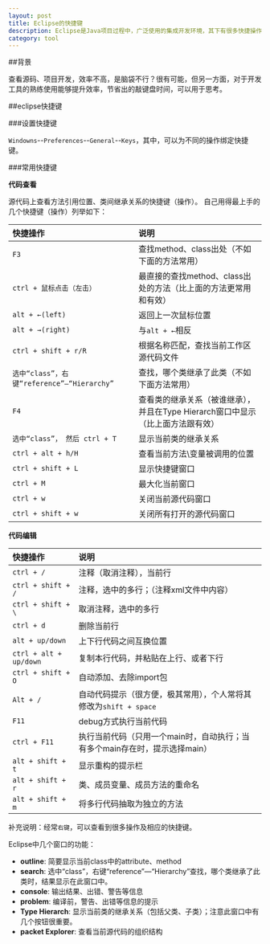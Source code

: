 ```yaml
---
layout: post
title: Eclipse的快捷键
description: Eclipse是Java项目过程中，广泛使用的集成开发环境，其下有很多快捷操作
category: tool
---
```


##背景

查看源码、项目开发，效率不高，是脑袋不行？很有可能，但另一方面，对于开发工具的熟练使用能够提升效率，节省出的敲键盘时间，可以用于思考。

##eclipse快捷键

###设置快捷键

`Windowns`--`Preferences`--`General`--`Keys`，其中，可以为不同的操作绑定快捷键。

###常用快捷键

__代码查看__

源代码上查看方法引用位置、类间继承关系的快捷键（操作）。
自己用得最上手的几个快捷键（操作）列举如下：

|快捷操作|说明|
|:--|:--|
|`F3`|查找method、class出处（不如下面的方法常用）|
|`ctrl + 鼠标点击（左击）`|最直接的查找method、class出处的方法（比上面的方法更常用和有效）|
|`alt + ←(left)`|返回上一次鼠标位置|
|`alt + →(right)`|与`alt + ←`相反 |
|`ctrl + shift + r/R`|根据名称匹配，查找当前工作区源代码文件|
|`选中“class”，右键“reference”—“Hierarchy”`|查找，哪个类继承了此类（不如下面方法常用）|
|`F4`|查看类的继承关系（被谁继承），并且在Type Hierarch窗口中显示（比上面方法跟有效）|
|`选中“class”， 然后 ctrl + T`|显示当前类的继承关系|
|`ctrl + alt + h/H`|查看当前方法\变量被调用的位置|
|`ctrl + shift + L`|显示快捷键窗口 |
|`ctrl + M`|最大化当前窗口|
|`ctrl + w`|关闭当前源代码窗口|
|`ctrl + shift + w`|关闭所有打开的源代码窗口|


__代码编辑__

|快捷操作|说明|
|:--|:--|
|`ctrl + /`|注释（取消注释），当前行|
|`ctrl + shift + /`|注释，选中的多行；（注释xml文件中内容）|
|`ctrl + shift + \`|取消注释，选中的多行|
|`ctrl + d`|删除当前行|
|`alt + up/down`|上下行代码之间互换位置|
|`ctrl + alt + up/down`|复制本行代码，并粘贴在上行、或者下行|
|`ctrl + shift + O`|自动添加、去除import包|
|`Alt + /`|自动代码提示（很方便，极其常用），个人常将其修改为`shift + space`|
|`F11`|debug方式执行当前代码|
|`ctrl + F11`|执行当前代码（只用一个main时，自动执行；当有多个main存在时，提示选择main） |
|`alt + shift + t`|显示重构的提示栏|
|`alt + shift + r`|类、成员变量、成员方法的重命名|
|`alt + shift + m`|将多行代码抽取为独立的方法|

补充说明：经常`右键`，可以查看到很多操作及相应的快捷键。

Eclipse中几个窗口的功能：

* __outline__: 简要显示当前class中的attribute、method
* __search__: 选中“class”，右键“reference”—“Hierarchy”查找，哪个类继承了此类时，结果显示在此窗口中。
* __console__: 输出结果、出错、警告等信息
* __problem__: 编译前，警告、出错等信息的提示
* __Type Hierarch__: 显示当前类的继承关系（包括父类、子类）；注意此窗口中有几个按钮很重要。
* __packet Explorer__: 查看当前源代码的组织结构


[NingG]:    http://ningg.github.com  "NingG"
